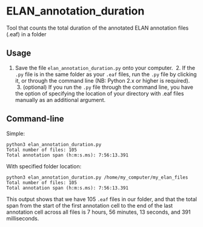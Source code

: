 # ELAN_annotation_duration
Tool that counts the total duration of the annotated ELAN annotation files (.eaf) in a folder
## Usage
  1. Save the file `elan_annotation_duration.py` onto your computer.
  2. If the `.py` file is in the same folder as your `.eaf` files, run the `.py` file by clicking it, or through the command line (NB: Python 2.x or higher is required).
  3. (optional) If you run the `.py` file through the command line, you have the option of specifying the location of your directory with .eaf files manually as an additional argument.
  
## Command-line
Simple:
```
python3 elan_annotation_duration.py
Total number of files: 105
Total annotation span (h:m:s.ms): 7:56:13.391
```
With specified folder location:
```
python3 elan_annotation_duration.py /home/my_computer/my_elan_files
Total number of files: 105
Total annotation span (h:m:s.ms): 7:56:13.391
```
This output shows that we have 105 `.eaf` files in our folder, and that the total span from the start of the first annotation cell to the end of the last annotation cell across all files is 7 hours, 56 minutes, 13 seconds, and 391 milliseconds.
